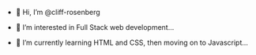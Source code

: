 - 👋 Hi, I’m @cliff-rosenberg

- 👀 I’m interested in Full Stack web development...

- 🌱 I’m currently learning HTML and CSS, then moving on to Javascript...

<!---
cliff-rosenberg/cliff-rosenberg is a ✨ special ✨ repository because its `README.md` (this file) appears on your GitHub profile.
You can click the Preview link to take a look at your changes.
--->
